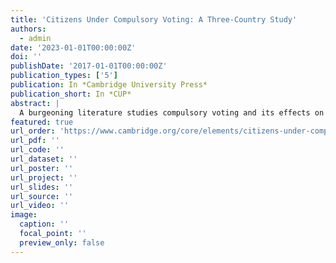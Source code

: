 ```yaml
---
title: 'Citizens Under Compulsory Voting: A Three-Country Study'
authors:
  - admin
date: '2023-01-01T00:00:00Z'
doi: ''
publishDate: '2017-01-01T00:00:00Z'
publication_types: ['5']
publication: In *Cambridge University Press*
publication_short: In *CUP*
abstract: |
  A burgeoning literature studies compulsory voting and its effects on turnout, but we know very little about how compulsory voting works in practice...
featured: true
url_order: 'https://www.cambridge.org/core/elements/citizens-under-compulsory-voting-a-threecountry-study/40D2863BDA4F46DABD53E1831BA4BA16'
url_pdf: ''
url_code: ''
url_dataset: ''
url_poster: ''
url_project: ''
url_slides: ''
url_source: ''
url_video: ''
image:
  caption: ''
  focal_point: ''
  preview_only: false
---
```

